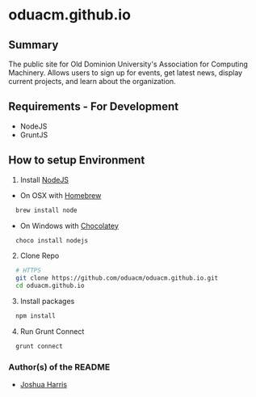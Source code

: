 # oduacm.github.io

## Summary
The public site for Old Dominion University's Association for Computing Machinery.  Allows users to sign up for events, get latest news, display current projects, and learn about the organization.

## Requirements - For Development
* NodeJS
* GruntJS

## How to setup Environment
1. Install [NodeJS](https://nodejs.org/en/)
  * On OSX with [Homebrew](http://brew.sh/)
  ```bash
    brew install node
  ```
  * On Windows with [Chocolatey](https://chocolatey.org/)
  ```bash
    choco install nodejs
  ```
2. Clone Repo
```bash
  # HTTPS
  git clone https://github.com/oduacm/oduacm.github.io.git
  cd oduacm.github.io
```
3. Install packages  
```bash
  npm install
```
4. Run Grunt Connect
```bash
  grunt connect
```

### Author(s) of the README
* [Joshua Harris](https://github.com/joshuajharris)
